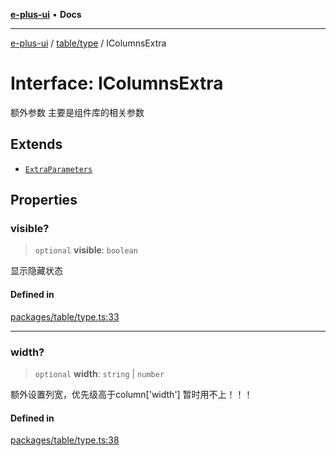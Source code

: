 [**e-plus-ui**](../../../README.md) • **Docs**

***

[e-plus-ui](../../../modules.md) / [table/type](../README.md) / IColumnsExtra

# Interface: IColumnsExtra

额外参数
主要是组件库的相关参数

## Extends

- [`ExtraParameters`](../type-aliases/ExtraParameters.md)

## Properties

### visible?

> `optional` **visible**: `boolean`

显示隐藏状态

#### Defined in

[packages/table/type.ts:33](https://github.com/c-eqian/e-plus-ui/blob/583356870441cbe8e3c917dfd7ad56ce5ac6f88a/packages/table/type.ts#L33)

***

### width?

> `optional` **width**: `string` \| `number`

额外设置列宽，优先级高于column['width']
暂时用不上！！！

#### Defined in

[packages/table/type.ts:38](https://github.com/c-eqian/e-plus-ui/blob/583356870441cbe8e3c917dfd7ad56ce5ac6f88a/packages/table/type.ts#L38)
